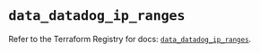 # `data_datadog_ip_ranges`

Refer to the Terraform Registry for docs: [`data_datadog_ip_ranges`](https://registry.terraform.io/providers/datadog/datadog/3.44.1/docs/data-sources/ip_ranges).
